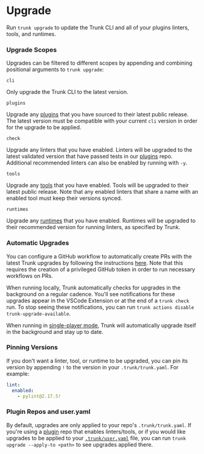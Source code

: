 # Upgrade

Run `trunk upgrade` to update the Trunk CLI and all of your plugins linters, tools, and runtimes.

### Upgrade Scopes

Upgrades can be filtered to different scopes by appending and combining positional arguments to `trunk upgrade`:

`cli`

Only upgrade the Trunk CLI to the latest version.

`plugins`

Upgrade any [plugins](../plugins/) that you have sourced to their latest public release. The latest version must be compatible with your current `cli` version in order for the upgrade to be applied.

`check`

Upgrade any linters that you have enabled. Linters will be upgraded to the latest validated version that have passed tests in our [plugins](https://github.com/trunk-io/plugins) repo. Additional recommended linters can also be enabled by running with `-y`.

`tools`

Upgrade any [tools](../tools/) that you have enabled. Tools will be upgraded to their latest public release. Note that any enabled linters that share a name with an enabled tool must keep their versions synced.

`runtimes`

Upgrade any [runtimes](../runtimes/) that you have enabled. Runtimes will be upgraded to their recommended version for running linters, as specified by Trunk.

### Automatic Upgrades

You can configure a GitHub workflow to automatically create PRs with the latest Trunk upgrades by following the instructions [here](https://github.com/trunk-io/trunk-action#automatic-upgrades). Note that this requires the creation of a privileged GitHub token in order to run necessary workflows on PRs.

When running locally, Trunk automatically checks for upgrades in the background on a regular cadence. You'll see notifications for these upgrades appear in the VSCode Extension or at the end of a `trunk check` run. To stop seeing these notifications, you can run `trunk actions disable trunk-upgrade-available`.

When running in [single-player mode](init-in-a-git-repo.md#single-player-mode), Trunk will automatically upgrade itself in the background and stay up to date.

### Pinning Versions

If you don't want a linter, tool, or runtime to be upgraded, you can pin its version by appending `!` to the version in your `.trunk/trunk.yaml`. For example:

```yaml
lint:
  enabled:
    - pylint@2.17.5!
```

### Plugin Repos and user.yaml

By default, upgrades are only applied to your repo's `.trunk/trunk.yaml`. If you're using a [plugin](../plugins/) repo that enables linters/tools, or if you would like upgrades to be applied to your [`.trunk/user.yaml`](../reference/user-yaml.md) file, you can run `trunk upgrade --apply-to <path>` to see upgrades applied there.
